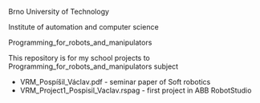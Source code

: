 Brno University of Technology

Institute of automation and computer science

Programming_for_robots_and_manipulators

This repository is for my school projects to Programming_for_robots_and_manipulators subject

 - VRM_Pospíšil_Václav.pdf - seminar paper of Soft robotics
 - VRM_Project1_Pospisil_Vaclav.rspag - first project in ABB RobotStudio
